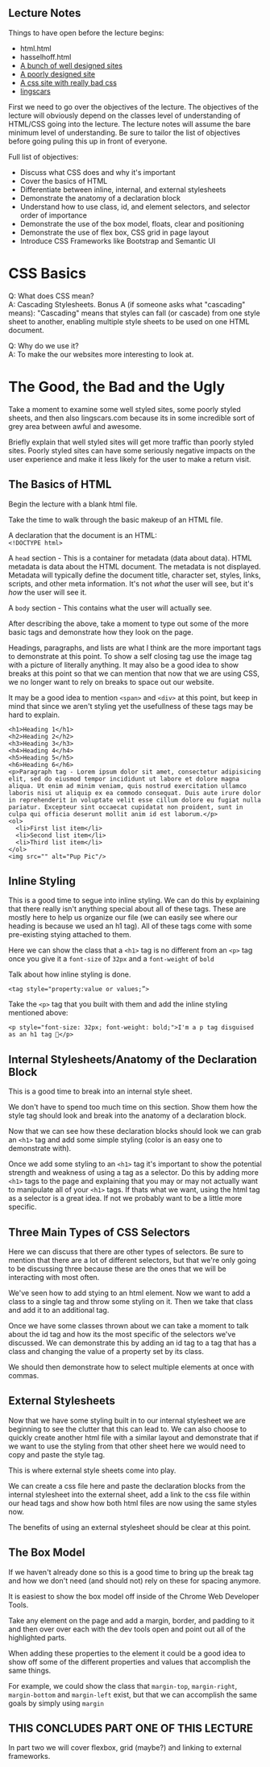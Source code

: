 ## Lecture Notes

Things to have open before the lecture begins:
  - html.html
  - hasselhoff.html
  - [A bunch of well designed sites](csszengarden.com)
  - [A poorly designed site](aliweb.com)
  - [A css site with really bad css](http://css.maxdesign.com.au/selectutorial/advanced_cascade.htm)
  - [lingscars](lingscars.com)


First we need to go over the objectives of the lecture. The objectives of the lecture will obviously depend on the classes level of understanding of HTML/CSS going into the lecture. The lecture notes will assume the bare minimum level of understanding. Be sure to tailor the list of objectives before going puling this up in front of everyone.  


Full list of objectives:  
  - Discuss what CSS does and why it's important
  - Cover the basics of HTML
  - Differentiate between inline, internal, and external stylesheets
  - Demonstrate the anatomy of a declaration block
  - Understand how to use class, id, and element selectors, and selector order of importance
  - Demonstrate the use of the box model, floats, clear and positioning
  - Demonstrate the use of flex box, CSS grid in page layout
  - Introduce CSS Frameworks like Bootstrap and Semantic UI


# CSS Basics
Q: What does CSS mean?  
A: Cascading Stylesheets.
Bonus A (if someone asks what "cascading" means): "Cascading" means that styles can fall (or cascade) from one style sheet to another, enabling multiple style sheets to be used on one HTML document.

Q: Why do we use it?  
A: To make the our websites more interesting to look at.


# The Good, the Bad and the Ugly
Take a moment to examine some well styled sites, some poorly styled sheets, and then also lingscars.com because its in some incredible sort of grey area between awful and awesome.  

Briefly explain that well styled sites will get more traffic than poorly styled sites. Poorly styled sites can have some seriously negative impacts on the user experience and make it less likely for the user to make a return visit.


## The Basics of HTML
Begin the lecture with a blank html file.  

Take the time to walk through the basic makeup of an HTML file.

A declaration that the document is an HTML:  
`<!DOCTYPE html>`  

A `head` section - This is a container for metadata (data about data). HTML metadata is data about the HTML document. The metadata is not displayed. Metadata will typically define the document title, character set, styles, links, scripts, and other meta information. It's not _what_ the user will see, but it's _how_ the user will see it.

A `body` section - This contains what the user will actually see.

After describing the above, take a moment to type out some of the more basic tags and demonstrate how they look on the page.  

Headings, paragraphs, and lists are what I think are the more important tags to demonstrate at this point. To show a self closing tag use the image tag with a picture of literally anything. It may also be a good idea to show breaks at this point so that we can mention that now that we are using CSS, we no longer want to rely on breaks to space out our website.  

It may be a good idea to mention `<span>` and `<div>` at this point, but keep in mind that since we aren't styling yet the usefullness of these tags may be hard to explain.

```
<h1>Heading 1</h1>
<h2>Heading 2</h2>
<h3>Heading 3</h3>
<h4>Heading 4</h4>
<h5>Heading 5</h5>
<h6>Heading 6</h6>
<p>Paragraph tag - Lorem ipsum dolor sit amet, consectetur adipisicing elit, sed do eiusmod tempor incididunt ut labore et dolore magna aliqua. Ut enim ad minim veniam, quis nostrud exercitation ullamco laboris nisi ut aliquip ex ea commodo consequat. Duis aute irure dolor in reprehenderit in voluptate velit esse cillum dolore eu fugiat nulla pariatur. Excepteur sint occaecat cupidatat non proident, sunt in culpa qui officia deserunt mollit anim id est laborum.</p>
<ol>
  <li>First list item</li>
  <li>Second list item</li>
  <li>Third list item</li>
</ol>
<img src="" alt="Pup Pic"/>
```


## Inline Styling

This is a good time to segue into inline styling. We can do this by explaining that there really isn't anything special about all of these tags. These are mostly here to help us organize our file (we can easily see where our heading is because we used an h1 tag). All of these tags come with some pre-existing stying attached to them.  

Here we can show the class that a `<h1>` tag is no different from an `<p>` tag once you give it a `font-size` of `32px` and a `font-weight` of `bold`

Talk about how inline styling is done.

`<tag style="property:value or values;”>`

Take the `<p>` tag that you built with them and add the inline styling mentioned above:  

`<p style="font-size: 32px; font-weight: bold;">I'm a p tag disguised as an h1 tag 🤫</p>`


## Internal Stylesheets/Anatomy of the Declaration Block

This is a good time to break into an internal style sheet.

We don't have to spend too much time on this section. Show them how the style tag should look and break into the anatomy of a declaration block.

Now that we can see how these declaration blocks should look we can grab an `<h1>` tag and add some simple styling (color is an easy one to demonstrate with).

Once we add some styling to an `<h1>` tag it's important to show the potential strength and weakness of using a tag as a selector. Do this by adding more `<h1>` tags to the page and explaining that you may or may not actually want to manipulate all of your `<h1>` tags. If thats what we want, using the html tag as a selector is a great idea. If not we probably want to be a little more specific.


## Three Main Types of CSS Selectors

Here we can discuss that there are other types of selectors. Be sure to mention that there are a lot of different selectors, but that we're only going to be discussing three because these are the ones that we will be interacting with most often.

We've seen how to add stying to an html element. Now we want to add a class to a single tag and throw some styling on it. Then we take that class and add it to an additional tag.

Once we have some classes thrown about we can take a moment to talk about the id tag and how its the most specific of the selectors we've discussed. We can demonstrate this by adding an id tag to a tag that has a class and changing the value of a property set by its class.

We should then demonstrate how to select multiple elements at once with commas.


## External Stylesheets

Now that we have some styling built in to our internal stylesheet we are beginning to see the clutter that this can lead to. We can also choose to quickly create another html file with a similar layout and demonstrate that if we want to use the styling from that other sheet here we would need to copy and paste the style tag.

This is where external style sheets come into play.

We can create a css file here and paste the declaration blocks from the internal stylesheet into the external sheet, add a link to the css file within our head tags and show how both html files are now using the same styles now.

The benefits of using an external stylesheet should be clear at this point.

## The Box Model

If we haven't already done so this is a good time to bring up the break tag and how we don't need (and should not) rely on these for spacing anymore.

It is easiest to show the box model off inside of the Chrome Web Developer Tools.

Take any element on the page and add a margin, border, and padding to it and then over over each with the dev tools open and point out all of the highlighted parts.

When adding these properties to the element it could be a good idea to show off some of the different properties and values that accomplish the same things.

For example, we could show the class that `margin-top`, `margin-right`, `margin-bottom` and `margin-left` exist, but that we can accomplish the same goals by simply using `margin`

## __THIS CONCLUDES PART ONE OF THIS LECTURE__

In part two we will cover flexbox, grid (maybe?) and linking to external frameworks.
